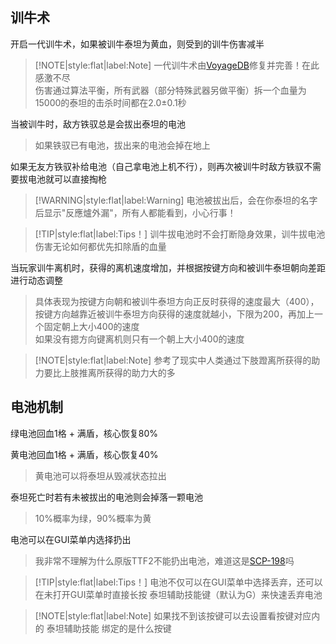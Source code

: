 ## 训牛术

开启一代训牛术，如果被训牛泰坦为黄血，则受到的训牛伤害减半

> [!NOTE|style:flat|label:Note]
> 一代训牛术由[VoyageDB](https://github.com/DBmaoha)修复并完善！在此感激不尽<br/>
> 伤害通过算法平衡，所有武器（部分特殊武器另做平衡）拆一个血量为15000的泰坦的击杀时间都在2.0±0.1秒

当被训牛时，敌方铁驭总是会拔出泰坦的电池

> 如果铁驭已有电池，拔出来的电池会掉在地上

如果无友方铁驭补给电池（自己拿电池上机不行），则再次被训牛时敌方铁驭不需要拔电池就可以直接掏枪

> [!WARNING|style:flat|label:Warning]
> 电池被拔出后，会在你泰坦的名字后显示"反應爐外漏"，所有人都能看到，小心行事！

> [!TIP|style:flat|label:Tips！]
> 训牛拔电池时不会打断隐身效果，训牛拔电池伤害无论如何都优先扣除盾的血量

当玩家训牛离机时，获得的离机速度增加，并根据按键方向和被训牛泰坦朝向差距进行动态调整

> 具体表现为按键方向朝和被训牛泰坦方向正反时获得的速度最大（400），按键方向越靠近被训牛泰坦方向获得的速度就越小，下限为200，再加上一个固定朝上大小400的速度<br/>
> 如果没有摁方向键离机则只有一个朝上大小400的速度

> [!NOTE|style:flat|label:Note]
> 参考了现实中人类通过下肢蹬离所获得的助力要比上肢推离所获得的助力大的多

## 电池机制

绿电池回血1格 + 满盾，核心恢复80%

黄电池回血1格 + 满盾，核心恢复40%

> 黄电池可以将泰坦从毁减状态拉出

泰坦死亡时若有未被拔出的电池则会掉落一颗电池

> 10%概率为绿，90%概率为黄

电池可以在GUI菜单内选择扔出

> 我非常不理解为什么原版TTF2不能扔出电池，难道这是[SCP-198](https://scp-wiki-cn.wikidot.com/scp-198)吗

> [!TIP|style:flat|label:Tips！]
> 电池不仅可以在GUI菜单中选择丢弃，还可以在未打开GUI菜单时直接长按 泰坦辅助技能键（默认为G）来快速丢弃电池

> [!NOTE|style:flat|label:Note]
> 如果找不到该按键可以去设置看按键对应内的 泰坦辅助技能 绑定的是什么按键
